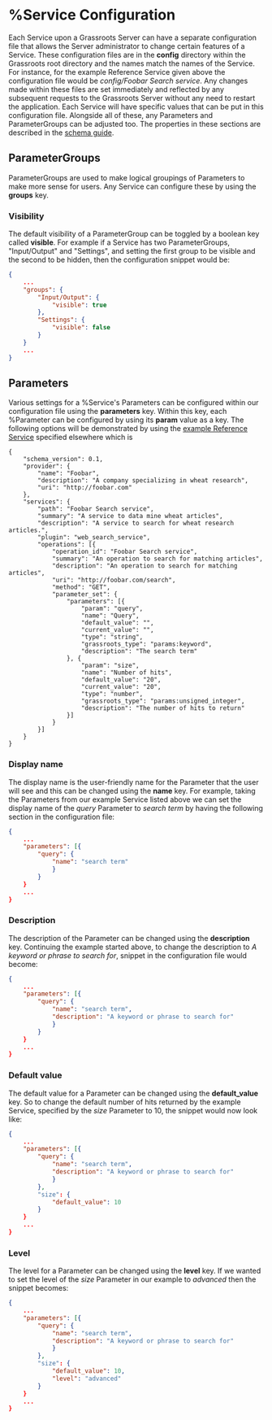 ﻿# %Service Configuration

Each Service upon a Grassroots Server can have a separate configuration file that allows the Server administrator to change certain features of a Service. 
These configuration files are in the **config** directory within the Grassroots root directory and the names match the names of the Service. 
For instance, for the example Reference Service given above the configuration file would be *config/Foobar Search service*. 
Any changes made within these files are set immediately and reflected by any subsequent requests to the Grassroots Server without any need to restart the application.
Each Service will have specific values that can be put in this configuration file. Alongside all of these, any Parameters and ParameterGroups can be adjusted too. 
The properties in these sections are described in the [schema guide](schema.md).

## ParameterGroups

ParameterGroups are used to make logical groupings of Parameters to make more sense for users. 
Any Service can configure these by using the **groups** key.

### Visibility

The default visibility of a ParameterGroup can be toggled by a boolean key called **visible**. For example if a Service has two ParameterGroups, "Input/Output" and "Settings", and setting the first group to be visible and the second to be hidden, then the configuration snippet would be:

~~~.json
{
	...
	"groups": {
		"Input/Output": {
			"visible": true		
		},
		"Settings": {
			"visible": false		
		}
	}
	...
}
~~~

## Parameters

Various settings for a %Service's Parameters can be configured within our configuration file using the **parameters** key. Within this key, each %Parameter can be configured by using its **param** value as a key. The following options will be demonstrated by using the [example Reference Service](services.md#reference-service) specified elsewhere which is

~~~{.json}
{
	"schema_version": 0.1,
	"provider": {
		"name": "Foobar",
 		"description": "A company specializing in wheat research",
 		"uri": "http://foobar.com"
	},
	"services": {
		"path": "Foobar Search service",
		"summary": "A service to data mine wheat articles",
		"description": "A service to search for wheat research articles.",
		"plugin": "web_search_service",
		"operations": [{
			"operation_id": "Foobar Search service",
			"summary": "An operation to search for matching articles",
			"description": "An operation to search for matching articles",
			"uri": "http://foobar.com/search",
			"method": "GET",
			"parameter_set": {
				"parameters": [{
					"param": "query",
					"name": "Query",
					"default_value": "",
					"current_value": "",
					"type": "string",
					"grassroots_type": "params:keyword",
					"description": "The search term"
				}, {
					"param": "size",
					"name": "Number of hits",
					"default_value": "20",
					"current_value": "20",
					"type": "number",
					"grassroots_type": "params:unsigned_integer",
					"description": "The number of hits to return"
				}]
			}
		}]		
	}
}
~~~

### Display name

The display name is the user-friendly name for the Parameter that the user will see and this can be changed using the **name** key. 
For example, taking the Parameters from our example Service listed above we can set the display name of the *query* Parameter to *search term* by having the following section in the configuration file:

~~~.json
{
	...
	"parameters": [{
		"query": {
			"name": "search term"
			}
		}
	}
	...
}
~~~

### Description

The description of the Parameter can be changed using the **description** key. 
Continuing the example started above, to change the description to *A keyword or phrase to search for*, snippet in the configuration file would become:

~~~.json
{
	...
	"parameters": [{
		"query": {
			"name": "search term",
			"description": "A keyword or phrase to search for"
			}
		}
	}
	...
}
~~~

### Default value

The default value for a Parameter can be changed using the **default\_value** key. 
So to change the default number of hits returned by the example Service, specified by the *size* Parameter to 10, the snippet would now look like:

~~~.json
{
	...
	"parameters": [{
		"query": {
			"name": "search term",
			"description": "A keyword or phrase to search for"
			}
		},
		"size": {
			"default_value": 10
		}
	}
	...
}
~~~

### Level

The level for a Parameter can be changed using the **level** key. If we wanted to set the level of the *size* Parameter in our example to *advanced* then the snippet becomes:

~~~.json
{
	...
	"parameters": [{
		"query": {
			"name": "search term",
			"description": "A keyword or phrase to search for"
			}
		},
		"size": {
			"default_value": 10,
			"level": "advanced"
		}
	}
	...
}
~~~
